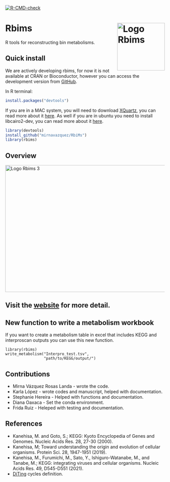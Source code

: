 
<!-- README.md is generated from README.Rmd. Please edit that file -->

<!-- badges: start -->
[![R-CMD-check](https://github.com/mirnavazquez/RbiMs/workflows/R-CMD-check/badge.svg)](https://github.com/mirnavazquez/RbiMs/actions)
<!-- badges: end -->

# **Rbims** <img src="man/figures/Logo-rRbiMs.png"  alt="Logo Rbims" width="150" height="150" align="right" />

<!-- badges: start -->
<!-- badges: end -->

R tools for reconstructing bin metabolisms.

## Quick install

We are actively developing rbims, for now it is not available at CRAN or
Bioconductor, however you can access the development version from
[GitHub](https://github.com/mirnavazquez/RbiMs).

In R terminal:

``` r
install.packages("devtools")
```

If you are in a MAC system, you will need to download
[XQuartz](https://www.xquartz.org/), you can read more about it
[here](https://stackoverflow.com/questions/38952427/include-cairo-r-on-a-mac).
As well if you are in ubuntu you need to install libcairo2-dev, you can
read more about it
[here](https://stackoverflow.com/questions/51940792/r-cairo-package-installation-failed-in-ubuntu-18-04).

``` r
library(devtools)
install_github("mirnavazquez/RbiMs")
library(rbims)
```

## Overview

<img src="man/figures/rRbiMs-3.png" alt="Logo Rbims 3"  width="900" height="400" align="center" />

## Visit the [website](https://mirnavazquez.github.io/RbiMs/) for more detail.

## New function to write a metabolism workbook

If you want to create a metabolism table in excel that includes KEGG and
interproscan outputs you can use this new function.

    library(rbims)
    write_metabolism("Interpro_test.tsv", 
                     "path/to/KEGG/output/")

## Contributions

- Mirna Vázquez Rosas Landa - wrote the code.
- Karla López - wrote codes and manuscript, helped with documentation.
- Stephanie Hereira - Helped with functions and documentation.
- Diana Oaxaca - Set the conda environment.
- Frida Ruiz - Heleped with testing and documentation.

## References

- Kanehisa, M. and Goto, S.; KEGG: Kyoto Encyclopedia of Genes and
  Genomes. Nucleic Acids Res. 28, 27-30 (2000).
- Kanehisa, M; Toward understanding the origin and evolution of cellular
  organisms. Protein Sci. 28, 1947-1951 (2019).
- Kanehisa, M., Furumichi, M., Sato, Y., Ishiguro-Watanabe, M., and
  Tanabe, M.; KEGG: integrating viruses and cellular organisms. Nucleic
  Acids Res. 49, D545-D551 (2021).
- [DiTing](https://github.com/xuechunxu/DiTing) cycles definition.
